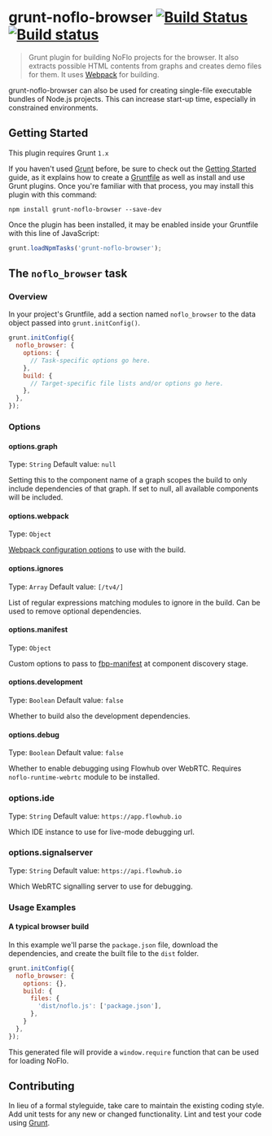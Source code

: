 # grunt-noflo-browser [![Build Status](https://travis-ci.org/noflo/grunt-noflo-browser.svg?branch=master)](https://travis-ci.org/noflo/grunt-noflo-browser) [![Build status](https://ci.appveyor.com/api/projects/status/ft5ybv2laqu5aeio)](https://ci.appveyor.com/project/bergie/grunt-noflo-browser)

> Grunt plugin for building NoFlo projects for the browser. It also extracts possible HTML contents from graphs and creates demo files for them. It uses [Webpack](https://webpack.github.io/) for building.

grunt-noflo-browser can also be used for creating single-file executable bundles of Node.js projects. This can increase start-up time, especially in constrained environments.

## Getting Started
This plugin requires Grunt `1.x`

If you haven't used [Grunt](http://gruntjs.com/) before, be sure to check out the [Getting Started](http://gruntjs.com/getting-started) guide, as it explains how to create a [Gruntfile](http://gruntjs.com/sample-gruntfile) as well as install and use Grunt plugins. Once you're familiar with that process, you may install this plugin with this command:

```shell
npm install grunt-noflo-browser --save-dev
```

Once the plugin has been installed, it may be enabled inside your Gruntfile with this line of JavaScript:

```js
grunt.loadNpmTasks('grunt-noflo-browser');
```

## The `noflo_browser` task

### Overview
In your project's Gruntfile, add a section named `noflo_browser` to the data object passed into `grunt.initConfig()`.

```js
grunt.initConfig({
  noflo_browser: {
    options: {
      // Task-specific options go here.
    },
    build: {
      // Target-specific file lists and/or options go here.
    },
  },
});
```

### Options

#### options.graph
Type: `String`
Default value: `null`

Setting this to the component name of a graph scopes the build to only include dependencies of that graph. If set to null, all available components will be included.

#### options.webpack
Type: `Object`

[Webpack configuration options](http://webpack.github.io/docs/configuration.html) to use with the build.

#### options.ignores
Type: `Array`
Default value: `[/tv4/]`

List of regular expressions matching modules to ignore in the build. Can be used to remove optional dependencies.

#### options.manifest
Type: `Object`

Custom options to pass to [fbp-manifest](https://github.com/flowbased/fbp-manifest) at component discovery stage.

#### options.development
Type: `Boolean`
Default value: `false`

Whether to build also the development dependencies.

#### options.debug
Type: `Boolean`
Default value: `false`

Whether to enable debugging using Flowhub over WebRTC. Requires `noflo-runtime-webrtc` module to be installed.

### options.ide
Type: `String`
Default value: `https://app.flowhub.io`

Which IDE instance to use for live-mode debugging url.

### options.signalserver
Type: `String`
Default value: `https://api.flowhub.io`

Which WebRTC signalling server to use for debugging.

### Usage Examples

#### A typical browser build
In this example we'll parse the `package.json` file, download the dependencies, and create the built file to the `dist` folder.

```js
grunt.initConfig({
  noflo_browser: {
    options: {},
    build: {
      files: {
        'dist/noflo.js': ['package.json'],
      },
    }
  },
});
```

This generated file will provide a `window.require` function that can be used for loading NoFlo.

## Contributing
In lieu of a formal styleguide, take care to maintain the existing coding style. Add unit tests for any new or changed functionality. Lint and test your code using [Grunt](http://gruntjs.com/).
